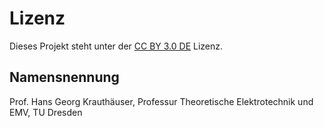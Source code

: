 # Lizenz

Dieses Projekt steht unter der [CC BY 3.0 DE](https://creativecommons.org/licenses/by/3.0/de/) Lizenz.

## Namensnennung

Prof. Hans Georg Krauthäuser, Professur Theoretische Elektrotechnik und EMV, TU Dresden
